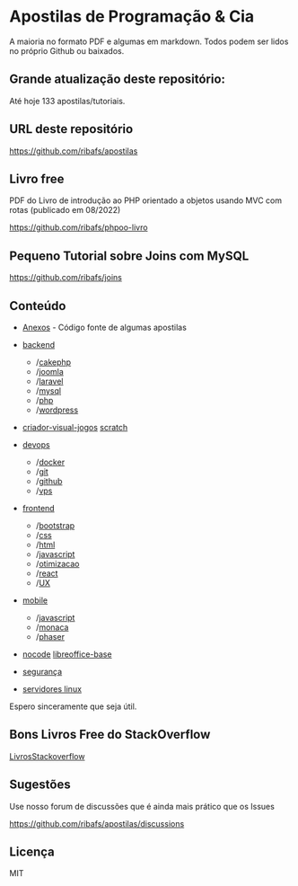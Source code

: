 
# Apostilas de Programação & Cia

A maioria no formato PDF e algumas em markdown. Todos podem ser lidos no próprio Github ou baixados.

## Grande atualização deste repositório: 

Até hoje 133 apostilas/tutoriais.

## URL deste repositório

https://github.com/ribafs/apostilas

## Livro free

PDF do Livro de introdução ao PHP orientado a objetos usando MVC com rotas (publicado em 08/2022)

https://github.com/ribafs/phpoo-livro

## Pequeno Tutorial sobre Joins com MySQL

https://github.com/ribafs/joins

## Conteúdo

- [Anexos](Anexos) - Código fonte de algumas apostilas

- [backend](backend)
    - /[cakephp](backend/cakephp)
    - /[joomla](backend/joomla)
    - /[laravel](backend/laravel)
    - /[mysql](backend/mysql)
    - /[php](backend/php)
    - /[wordpress](backend/wordpress)

- [criador-visual-jogos](criador-visual-jogos)
    [scratch](criador-visual-jogos/scratch)

- [devops](devops)
    - /[docker](devops/docker)
    - /[git](devops/git)
    - /[github](devops/github)
    - /[vps](devops/vps)

- [frontend](frontend)
    - /[bootstrap](frontendbootstrap)
    - /[css](frontend/css)
    - /[html](frontend/html)
    - /[javascript](frontend/js)
    - /[otimizacao](frontend/otimizacao)
    - /[react](frontend/react)
    - /[UX](frontend/ux)

- [mobile](mobile)
    - /[javascript](mobile/js)
    - /[monaca](mobile/monaca)
    - /[phaser](mobile/phaser)

- [nocode](nocode)
    [libreoffice-base](nocode/CriandoAplicativoSemCodigo.pdf)

- [segurança](seguranca)

- [servidores linux](servidores)

Espero sinceramente que seja útil.

## Bons Livros Free do StackOverflow

[LivrosStackoverflow](LivrosStackoverflow.md)

## Sugestões

Use nosso forum de discussões que é ainda mais prático que os Issues 

https://github.com/ribafs/apostilas/discussions

## Licença

MIT

